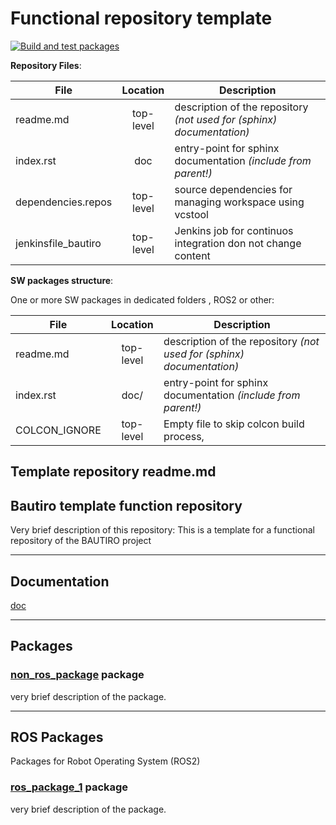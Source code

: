# Functional repository template

[![Build and test packages](https://github.boschdevcloud.com/BAUTIRO/rpm_powertrain_driver/actions/workflows/build.yml/badge.svg)](https://github.boschdevcloud.com/BAUTIRO/rpm_powertrain_driver/actions/workflows/build.yml)

**Repository Files**:

| File                | Location  | Description                                                           |
| ------------------- | :-------: | --------------------------------------------------------------------- |
| readme.md           | top-level | description of the repository *(not used for (sphinx) documentation)* |
| index.rst           |    doc    | entry-point for sphinx documentation  *(include from parent!)*        |
| dependencies.repos  | top-level | source dependencies for managing workspace using vcstool              |
| jenkinsfile_bautiro | top-level | Jenkins job for continuos integration don not change content          |

**SW packages structure**:

One or more SW packages in dedicated folders , ROS2 or other:

| File          | Location  | Description                                                           |
| ------------- | :-------: | --------------------------------------------------------------------- |
| readme.md     | top-level | description of the repository *(not used for (sphinx) documentation)* |
| index.rst     |   doc/    | entry-point for sphinx documentation *(include from parent!)*         |
| COLCON_IGNORE | top-level | Empty file to skip colcon build process,                              |

## Template repository readme.md

## Bautiro template function repository

Very brief description of this repository:
This is a template for a functional repository of the BAUTIRO project

---

## Documentation

[doc](doc)  

---

## Packages

### [non_ros_package](non_ros_package/readme.md) package 

very brief description of the package.

---

## ROS Packages

Packages for Robot Operating System (ROS2)

### [ros_package_1](ros_package_1/readme.md) package

very brief description of the package.

